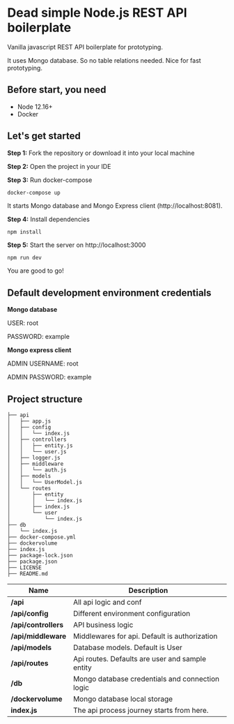 # Dead simple Node.js REST API boilerplate

Vanilla javascript REST API boilerplate for prototyping.

It uses Mongo database. So no table relations needed. Nice for fast prototyping.

## Before start, you need
- Node 12.16+
- Docker

## Let's get started
**Step 1:** Fork the repository or download it into your local machine

**Step 2:** Open the project in your IDE

**Step 3:** Run docker-compose
```sh
docker-compose up
```
It starts Mongo database and Mongo Express client (http://localhost:8081).

**Step 4:** Install dependencies

```
npm install
```

**Step 5:** Start the server on http://localhost:3000
```
npm run dev
```

You are good to go!

## Default development environment credentials

**Mongo database**

USER: root

PASSWORD: example

**Mongo express client**

ADMIN USERNAME: root

ADMIN PASSWORD: example

## Project structure
```
├── api
│   ├── app.js
│   ├── config
│   │   └── index.js
│   ├── controllers
│   │   ├── entity.js
│   │   └── user.js
│   ├── logger.js
│   ├── middleware
│   │   └── auth.js
│   ├── models
│   │   └── UserModel.js
│   └── routes
│       ├── entity
│       │   └── index.js
│       ├── index.js
│       └── user
│           └── index.js
├── db
│   └── index.js
├── docker-compose.yml
├── dockervolume
├── index.js
├── package-lock.json
├── package.json
├── LICENSE
├── README.md

```

| Name | Description |
| ------ | ------ |
| **/api** | All api logic and conf |
| **/api/config** | Different environment configuration |
| **/api/controllers** | API business logic |
| **/api/middleware** | Middlewares for api. Default is authorization |
| **/api/models** | Database models. Default is User |
| **/api/routes** | Api routes. Defaults are user and sample entity |
| **/db** | Mongo database credentials and connection logic |
| **/dockervolume** | Mongo database local storage |
| **index.js** | The api process journey starts from here. |
